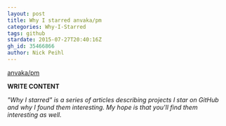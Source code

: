```yaml
---
layout: post
title: Why I starred anvaka/pm
categories: Why-I-Starred
tags: github
stardate: 2015-07-27T20:40:16Z
gh_id: 35466866
author: Nick Peihl
---
```


[anvaka/pm](https://github.com/anvaka/pm)

**WRITE CONTENT**

*"Why I starred" is a series of articles describing projects I star on GitHub and why I found them interesting. My hope is that you'll find them interesting as well.*

